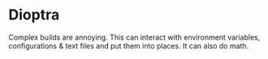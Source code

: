 # Dioptra
Complex builds are annoying. This can interact with environment variables, configurations &amp; text files and put them into places. It can also do math.
